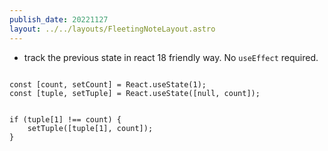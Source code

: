 ```yaml
---
publish_date: 20221127    
layout: ../../layouts/FleetingNoteLayout.astro
---
```

- track the previous state in react 18 friendly way. No `useEffect` required.
```

const [count, setCount] = React.useState(1);
const [tuple, setTuple] = React.useState([null, count]);


if (tuple[1] !== count) {
	setTuple([tuple[1], count]);
}

```


